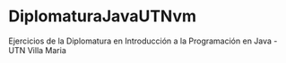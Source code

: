 # DiplomaturaJavaUTNvm
Ejercicios de la Diplomatura en Introducción a la Programación en Java - UTN Villa Maria
